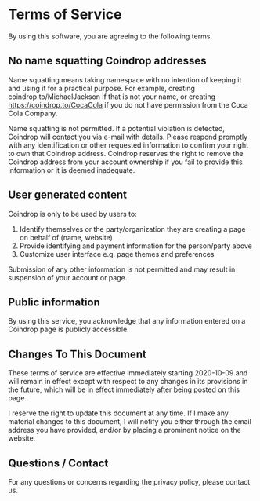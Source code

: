 # Terms of Service

By using this software, you are agreeing to the following terms.

## No name squatting Coindrop addresses

Name squatting means taking namespace with no intention of keeping it and using it for a practical purpose. For example, creating coindrop.to/MichaelJackson if that is not your name, or creating https://coindrop.to/CocaCola if you do not have permission from the Coca Cola Company.

Name squatting is not permitted. If a potential violation is detected, Coindrop will contact you via e-mail with details. Please respond promptly with any identification or other requested information to confirm your right to own that Coindrop address. Coindrop reserves the right to remove the Coindrop address from your account ownership if you fail to provide this information or it is deemed inadequate.

## User generated content

Coindrop is only to be used by users to:
1) Identify themselves or the party/organization they are creating a page on behalf of (name, website)
2) Provide identifying and payment information for the person/party above
3) Customize user interface e.g. page themes and preferences

Submission of any other information is not permitted and may result in suspension of your account or page.

## Public information

By using this service, you acknowledge that any information entered on a Coindrop page is publicly accessible.

## Changes To This Document

These terms of service are effective immediately starting 2020-10-09 and will remain in effect except with respect to any changes in its provisions in the future, which will be in effect immediately after being posted on this page.

I reserve the right to update this document at any time. If I make any material changes to this document, I will notify you either through the email address you have provided, and/or by placing a prominent notice on the website.

## Questions / Contact

For any questions or concerns regarding the privacy policy, please contact us.